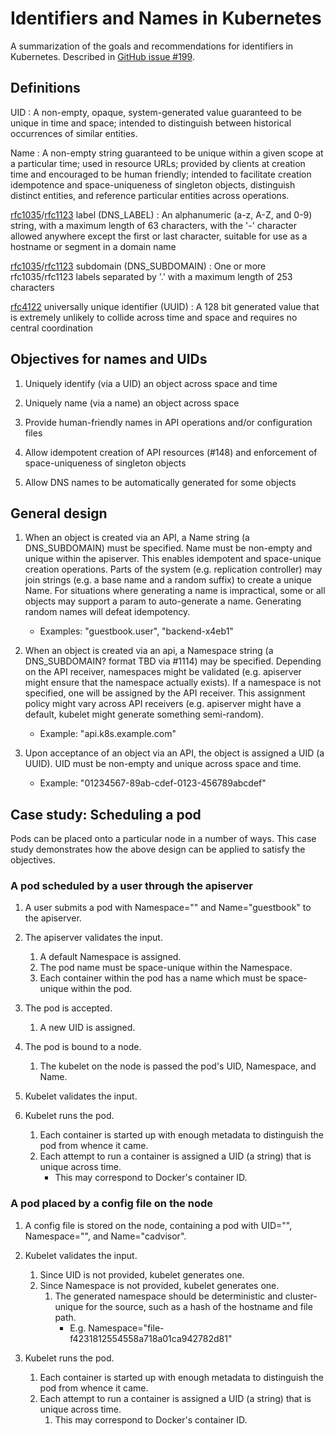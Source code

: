 # Identifiers and Names in Kubernetes

A summarization of the goals and recommendations for identifiers in Kubernetes.  Described in [GitHub issue #199](https://github.com/GoogleCloudPlatform/kubernetes/issues/199).


## Definitions

UID
: A non-empty, opaque, system-generated value guaranteed to be unique in time and space; intended to distinguish between historical occurrences of similar entities.

Name
: A non-empty string guaranteed to be unique within a given scope at a particular time; used in resource URLs; provided by clients at creation time and encouraged to be human friendly; intended to facilitate creation idempotence and space-uniqueness of singleton objects, distinguish distinct entities, and reference particular entities across operations.

[rfc1035](http://www.ietf.org/rfc/rfc1035.txt)/[rfc1123](http://www.ietf.org/rfc/rfc1123.txt) label (DNS_LABEL)
: An alphanumeric (a-z, A-Z, and 0-9) string, with a maximum length of 63 characters, with the '-' character allowed anywhere except the first or last character, suitable for use as a hostname or segment in a domain name

[rfc1035](http://www.ietf.org/rfc/rfc1035.txt)/[rfc1123](http://www.ietf.org/rfc/rfc1123.txt) subdomain (DNS_SUBDOMAIN)
: One or more rfc1035/rfc1123 labels separated by '.' with a maximum length of 253 characters

[rfc4122](http://www.ietf.org/rfc/rfc4122.txt) universally unique identifier (UUID)
: A 128 bit generated value that is extremely unlikely to collide across time and space and requires no central coordination


## Objectives for names and UIDs

1. Uniquely identify (via a UID) an object across space and time

2. Uniquely name (via a name) an object across space

3. Provide human-friendly names in API operations and/or configuration files

4. Allow idempotent creation of API resources (#148) and enforcement of space-uniqueness of singleton objects

5. Allow DNS names to be automatically generated for some objects


## General design

1. When an object is created via an API, a Name string (a DNS_SUBDOMAIN) must be specified.  Name must be non-empty and unique within the apiserver.  This enables idempotent and space-unique creation operations.  Parts of the system (e.g. replication controller) may join strings (e.g. a base name and a random suffix) to create a unique Name.  For situations where generating a name is impractical, some or all objects may support a param to auto-generate a name.  Generating random names will defeat idempotency.
   * Examples: "guestbook.user", "backend-x4eb1"

2. When an object is created via an api, a Namespace string (a DNS_SUBDOMAIN? format TBD via #1114) may be specified.  Depending on the API receiver, namespaces might be validated (e.g. apiserver might ensure that the namespace actually exists).  If a namespace is not specified, one will be assigned by the API receiver.  This assignment policy might vary across API receivers (e.g. apiserver might have a default, kubelet might generate something semi-random).
   * Example: "api.k8s.example.com"

3. Upon acceptance of an object via an API, the object is assigned a UID (a UUID).  UID must be non-empty and unique across space and time.
   * Example: "01234567-89ab-cdef-0123-456789abcdef"


## Case study: Scheduling a pod

Pods can be placed onto a particular node in a number of ways.  This case
study demonstrates how the above design can be applied to satisfy the
objectives.

### A pod scheduled by a user through the apiserver

1. A user submits a pod with Namespace="" and Name="guestbook" to the apiserver.

2. The apiserver validates the input.
   1. A default Namespace is assigned.
   2. The pod name must be space-unique within the Namespace.
   3. Each container within the pod has a name which must be space-unique within the pod.

3. The pod is accepted.
   1. A new UID is assigned.

4. The pod is bound to a node.
   1. The kubelet on the node is passed the pod's UID, Namespace, and Name.

5. Kubelet validates the input.

6. Kubelet runs the pod.
   1. Each container is started up with enough metadata to distinguish the pod from whence it came.
   2. Each attempt to run a container is assigned a UID (a string) that is unique across time.
      * This may correspond to Docker's container ID.

### A pod placed by a config file on the node

1. A config file is stored on the node, containing a pod with UID="", Namespace="", and Name="cadvisor".

2. Kubelet validates the input.
   1. Since UID is not provided, kubelet generates one.
   2. Since Namespace is not provided, kubelet generates one.
      1. The generated namespace should be deterministic and cluster-unique for the source, such as a hash of the hostname and file path.
         * E.g. Namespace="file-f4231812554558a718a01ca942782d81"

3. Kubelet runs the pod.
   1. Each container is started up with enough metadata to distinguish the pod from whence it came.
   2. Each attempt to run a container is assigned a UID (a string) that is unique across time.
      1. This may correspond to Docker's container ID.
